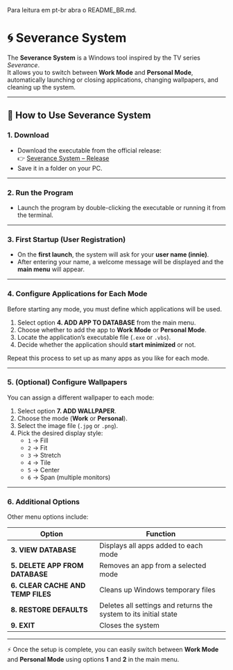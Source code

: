 Para leitura em pt-br abra o README_BR.md.

# 🌀 Severance System

The **Severance System** is a Windows tool inspired by the TV series *Severance*.  
It allows you to switch between **Work Mode** and **Personal Mode**, automatically launching or closing applications, changing wallpapers, and cleaning up the system.

---

## 📘 How to Use Severance System

### 1. Download
- Download the executable from the official release:  
  👉 [Severance System – Release](https://github.com/Ericssonlc94/Severance-System/releases/tag/severance_system)  
- Save it in a folder on your PC.

---

### 2. Run the Program
- Launch the program by double-clicking the executable or running it from the terminal.

---

### 3. First Startup (User Registration)
- On the **first launch**, the system will ask for your **user name (innie)**.  
- After entering your name, a welcome message will be displayed and the **main menu** will appear.

---

### 4. Configure Applications for Each Mode
Before starting any mode, you must define which applications will be used.

1. Select option **4. ADD APP TO DATABASE** from the main menu.  
2. Choose whether to add the app to **Work Mode** or **Personal Mode**.  
3. Locate the application’s executable file (`.exe` or `.vbs`).  
4. Decide whether the application should **start minimized** or not.  

Repeat this process to set up as many apps as you like for each mode.

---

### 5. (Optional) Configure Wallpapers
You can assign a different wallpaper to each mode:

1. Select option **7. ADD WALLPAPER**.  
2. Choose the mode (**Work** or **Personal**).  
3. Select the image file (`.jpg` or `.png`).  
4. Pick the desired display style:  
   - `1` → Fill  
   - `2` → Fit  
   - `3` → Stretch  
   - `4` → Tile  
   - `5` → Center  
   - `6` → Span (multiple monitors)

---

### 6. Additional Options
Other menu options include:

| Option | Function |
|--------|-----------|
| **3. VIEW DATABASE** | Displays all apps added to each mode |
| **5. DELETE APP FROM DATABASE** | Removes an app from a selected mode |
| **6. CLEAR CACHE AND TEMP FILES** | Cleans up Windows temporary files |
| **8. RESTORE DEFAULTS** | Deletes all settings and returns the system to its initial state |
| **9. EXIT** | Closes the system |

---

⚡ Once the setup is complete, you can easily switch between **Work Mode** and **Personal Mode** using options **1** and **2** in the main menu.
